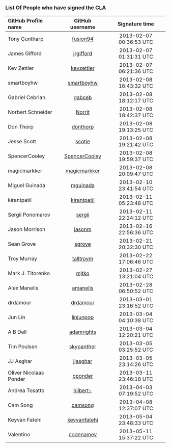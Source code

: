 ### List Of People who have signed the CLA

| GitHub Profile name | GitHub username | Signature time |
|:-----------|:------------:|:------------:|    
|Tony Guntharp |[fusion94](https://github.com/fusion94) |2013-02-07 00:36:53 UTC
|James Gifford |[jrgifford](https://github.com/jrgifford) |2013-02-07 01:31:31 UTC
|Kev Zettler |[kevzettler](https://github.com/kevzettler) |2013-02-07 06:21:36 UTC
|smartboyhw |[smartboyhw](https://github.com/smartboyhw) |2013-02-08 16:43:32 UTC
|Gabriel Cebrian |[gabceb](https://github.com/gabceb) |2013-02-08 18:12:17 UTC
|Norbert Schneider |[Norrit](https://github.com/Norrit) |2013-02-08 18:42:37 UTC
|Don Thorp |[donthorp](https://github.com/donthorp) |2013-02-08 19:13:25 UTC
|Jesse Scott |[scotje](https://github.com/scotje) |2013-02-08 19:21:42 UTC
|SpencerCooley |[SpencerCooley](https://github.com/SpencerCooley) |2013-02-08 19:59:37 UTC
|magicmarkker |[magicmarkker](https://github.com/magicmarkker) |2013-02-08 20:09:47 UTC
|Miguel Guinada |[mguinada](https://github.com/mguinada) |2013-02-10 23:41:54 UTC
|kirantpatil |[kirantpatil](https://github.com/kirantpatil) |2013-02-11 05:23:48 UTC
|Sergii Ponomarov |[sergii](https://github.com/sergii) |2013-02-11 22:24:12 UTC
|Jason Morrison |[jasonm](https://github.com/jasonm) |2013-02-16 22:56:36 UTC
|Sean Grove |[sgrove](https://github.com/sgrove) |2013-02-21 20:32:30 UTC
|Troy Murray |[talltroym](https://github.com/talltroym) |2013-02-22 17:06:46 UTC
|Mark J. Titorenko |[mjtko](https://github.com/mjtko) |2013-02-27 13:21:04 UTC
|Alex Manelis |[amanelis](https://github.com/amanelis) |2013-02-28 06:50:52 UTC
|drdamour |[drdamour](https://github.com/drdamour) |2013-03-01 23:16:52 UTC
|Jun Lin |[linjunpop](https://github.com/linjunpop) |2013-03-04 04:10:38 UTC
|A B Dell |[adamrights](https://github.com/adamrights) |2013-03-04 12:20:21 UTC
|Tim Poulsen |[skypanther](https://github.com/skypanther) |2013-03-05 03:25:52 UTC
|JJ Asghar |[jjasghar](https://github.com/jjasghar) |2013-03-05 23:14:26 UTC
|Oliver Nicolaas Ponder |[oponder](https://github.com/oponder) |2013-03-11 23:46:18 UTC
|Andrea Tosatto |[hilbert-](https://github.com/hilbert-) |2013-04-03 07:19:52 UTC
|Cam Song |[camsong](https://github.com/camsong) |2013-04-08 12:37:07 UTC
|Keyvan Fatehi |[keyvanfatehi](https://github.com/keyvanfatehi) |2013-05-04 23:48:33 UTC
|Valentino |[codenamev](https://github.com/codenamev) |2013-05-11 15:37:22 UTC
